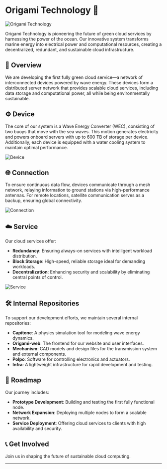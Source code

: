 # Origami Technology  🐙

![Origami Technology]([https://www.origami-technology.com/images/hero.jpg](https://www.origami-technology.com/images/sea_wave6.webp))

Origami Technology is pioneering the future of green cloud services by harnessing the power of the ocean. Our innovative system transforms marine energy into electrical power and computational resources, creating a decentralized, redundant, and sustainable cloud infrastructure.

## 🌊 Overview

We are developing the first fully green cloud service—a network of interconnected devices powered by wave energy. These devices form a distributed server network that provides scalable cloud services, including data storage and computational power, all while being environmentally sustainable.

## ⚙️ Device

The core of our system is a Wave Energy Converter (WEC), consisting of two buoys that move with the sea waves. This motion generates electricity and powers onboard servers with up to 600 TB of storage per device. Additionally, each device is equipped with a water cooling system to maintain optimal performance.

![Device]([https://www.origami-technology.com/images/device.jpg](https://www.origami-technology.com/images/image_wec.webp))

## 🌐 Connection

To ensure continuous data flow, devices communicate through a mesh network, relaying information to ground stations via high-performance antennas. For remote locations, satellite communication serves as a backup, ensuring global connectivity.

![Connection]([https://www.origami-technology.com/images/connection.jpg](https://www.origami-technology.com/images/antennas.webp))

## ☁️ Service

Our cloud services offer:

- **Redundancy**: Ensuring always-on services with intelligent workload distribution.
- **Block Storage**: High-speed, reliable storage ideal for demanding workloads.
- **Decentralization**: Enhancing security and scalability by eliminating central points of control.

![Service](https://www.origami-technology.com/images/data_storage.webp)

## 🛠️ Internal Repositories

To support our development efforts, we maintain several internal repositories:

- **Capitone**: A physics simulation tool for modeling wave energy dynamics.
- **Origami-web**: The frontend for our website and user interfaces.
- **Mechanism**: CAD models and design files for the transmission system and external components.
- **Polpo**: Software for controlling electronics and actuators.
- **Infra**: A lightweight infrastructure for rapid development and testing.

## 🚀 Roadmap

Our journey includes:

- **Prototype Development**: Building and testing the first fully functional node.
- **Network Expansion**: Deploying multiple nodes to form a scalable network.
- **Service Deployment**: Offering cloud services to clients with high availability and security.

## 📞 Get Involved

Join us in shaping the future of sustainable cloud computing.

---
